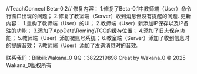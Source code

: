 //TeachConnect Beta-0.2//
修复内容：
1.修复了Beta-0.1中教师端（User）命令行窗口出现的问题；
2.修复了教室端（Server）收到消息但没有提醒的问题.
更新内容：
1.重构了教师端（User）的UI；
2.教师端（User）新添加IP保存以及IP备注的功能；
3.添加了AppData\Roming\TCC的缓存位置；
4.添加了日志保存功能；
5.教师端（User）添加微账号系统；
6.教室端（Server）添加了收到信息时的提醒音效；
7.教师端（User）添加了发送消息时的音效.

联系我们：Bilibili:Wakana_0	QQ：3822219898
Creat by Wakana_0
© 2025 Wakana_0版权所有